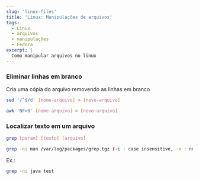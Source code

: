 ```yaml
---
slug: 'linux-files'
title: 'Linux: Manipulações de arquivos'
tags:
  - Linux
  - arquivos
  - manipulações
  - Fedora
excerpt: |
  Como manipular arquivos no linux
---
```


### Eliminar linhas em branco

Cria uma cópia do arquivo removendo as linhas em branco

```bash
sed '/^$/d' [nome-arquivo] > [novo-arquivo] 
```

```bash
awk 'NF>0' [nome-arquivo] > [novo-arquivo]
```

### Localizar texto em um arquivo


```bash
grep [param] [texto] [arquivo]

grep -ni man /var/log/packages/grep.tgz (-i : case insensitive, -n : número da linha) (use ' '(aspas simples) no [texto] para procurar palavra exata.)
```

Ex.:

```bash
grep -ni java test 
```
